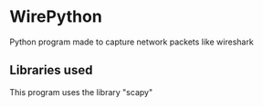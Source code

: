 # WirePython
 Python program made to capture network packets like wireshark
## Libraries used
This program uses the library "scapy"
